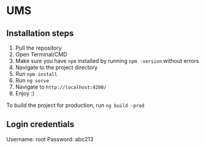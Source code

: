 # UMS

## Installation steps
1. Pull the repository
2. Open Terminal/CMD
3. Make sure you have `npm` installed by running `npm -version` without errors
4. Navigate to the project directory
5. Run `npm install`
6. Run `ng serve`
7. Navigate to `http://localhost:4200/`
8. Enjoy :)

To build the project for production, run `ng build -prod`

## Login credentials

Username: root
Password: abc213
